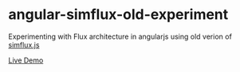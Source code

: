 angular-simflux-old-experiment
==========================

Experimenting with Flux architecture in angularjs using old verion of [simflux.js](https://github.com/gilbox/simflux-old)

[Live Demo](http://gilbox.github.io/angular-simflux-old-experiment/)
